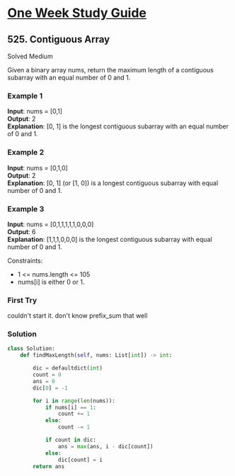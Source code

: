 # [One Week Study Guide](../../readme.md)

## 525. Contiguous Array

Solved
Medium

Given a binary array nums, return the maximum length of a contiguous subarray with an equal number of 0 and 1.

### Example 1

**Input**: nums = [0,1]  
**Output**: 2  
**Explanation**: [0, 1] is the longest contiguous subarray with an equal number of 0 and 1.

### Example 2

**Input**: nums = [0,1,0]  
**Output**: 2  
**Explanation**: [0, 1] (or [1, 0]) is a longest contiguous subarray with equal number of 0 and 1.

### Example 3

**Input**: nums = [0,1,1,1,1,1,0,0,0]  
**Output**: 6  
**Explanation**: [1,1,1,0,0,0] is the longest contiguous subarray with equal number of 0 and 1.

Constraints:

- 1 <= nums.length <= 105
- nums[i] is either 0 or 1.

### First Try

couldn't start it. don't know prefix_sum that well

### Solution

```Python
class Solution:
    def findMaxLength(self, nums: List[int]) -> int:

        dic = defaultdict(int)
        count = 0
        ans = 0
        dic[0] = -1

        for i in range(len(nums)):
            if nums[i] == 1:
                count += 1
            else:
                count -= 1

            if count in dic:
                ans = max(ans, i - dic[count])
            else:
                dic[count] = i
        return ans
```
